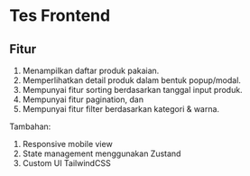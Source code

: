 # Tes Frontend

## Fitur
1.	Menampilkan daftar produk pakaian.
2.	Memperlihatkan detail produk dalam bentuk popup/modal.
3.	Mempunyai fitur sorting berdasarkan tanggal input produk.
4.	Mempunyai fitur pagination, dan
5.	Mempunyai fitur filter berdasarkan kategori & warna.

Tambahan:  
1.  Responsive mobile view
2.  State management menggunakan Zustand
3.  Custom UI TailwindCSS
